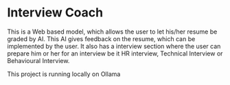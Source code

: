 # Interview Coach


This is a Web based model, which allows the user to let his/her resume be graded by AI.
This AI gives feedback on the resume, which can be implemented by the user.
It also has a interview section where the user can prepare him or her for an interview be it HR interview, Technical Interview or Behavioural Interview.

This project is running locally on Ollama
 
